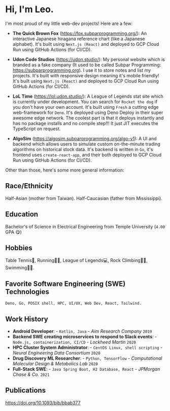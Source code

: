 # Hi, I'm Leo.

I'm most proud of my little web-dev projects! Here are a few:

- **The Quick Brown Fox** (https://fox.subparprogramming.org/): An interactive Japanese hiragana reference chart (like a Japanese alphabet). It's built using `Next.js (React)` and deployed to GCP Cloud Run using GitHub Actions (for CI/CD).

- **Udon Code Studios** (https://udon.studio/): My personal website which is branded as a fake company (It used to be called Subpar Programming: https://subparprogramming.org). I use it to store notes and list my projects. It's built with responsive design meaning it's mobile friendly! It's built using `Next.js (React)` and deployed to GCP Cloud Run using GitHub Actions (for CI/CD).

- **LoL Time** (https://lol.udon.studio/): A League of Legends stat site which is currently under development. You can search for `Rocket the dog` if you don't have your own account. It's built using `Fresh` a cutting edge web-framework for `Deno`. It's deployed using Deno Deploy in their super awesome edge network. The coolest part is that it deploys instantly and has no package installs and no compile step!!! It just JIT executes the TypeScript on request.

- **AlgoSim** (https://algosim.subparprogramming.org/algo-v1): A UI and backend which allows users to simulate custom on-the-minute trading algorithms on historical stock data. It's backend is written in `Go`, it's frontend uses `create-react-app`, and their both deployed to GCP Cloud Run using GitHub Actions (for CI/CD).

Other than those, here's some more general information:

## Race/Ethnicity

Half-Asian (mother from Taiwan). Half-Caucasian (father from Mississippi).

## Education

Bachelor's of Science in Electrical Engineering from Temple University (`4.00` GPA 😋)

## Hobbies

Table Tennis🏓, Running🏃‍♂️, League of Legends💻, Rock Climbing🧗‍♂️, Swimming🏊‍♂️.

## Favorite Software Engineering (SWE) Technologies

`Deno, Go, POSIX shell, HPC, UI/UX, Web Dev, React, Tailwind.`

## Work History

- **Android Developer**: - `Kotlin, Java` - _Aim Research Company_ `2019`
- **Backend SWE creating microservices to respond to Slack events**: - `Node.js, containerization, CI/CD` - _Lockheed Martin_ `2020`
- **HPC Cluster System Administrator**: - `CentOS Linux, shell scripting` - _Neural Engineering Data Consortium_ `2020`
- **Drug Discovery ML Researcher**: - `Python, TensorFlow` - _Computational Molecular Design & Metabolics Lab_ `2020`
- **Full-Stack SWE**: - `Java Spring Boot, H2 Database, React` - _JPMorgan Chase & Co._ `2021`

## Publications

https://doi.org/10.1093/bib/bbab377
